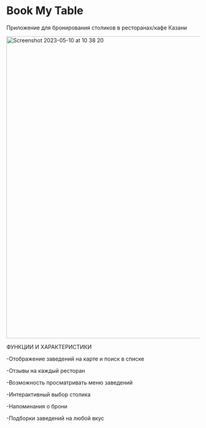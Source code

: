 # Book My Table

Приложение для бронирования столиков в ресторанах/кафе Казани

<img width="788" alt="Screenshot 2023-05-10 at 10 38 20" src="https://github.com/milinia/book-my-table/assets/57720564/a08d6481-f420-4a03-ac39-f6ed38ff0e3a">

ФУНКЦИИ И ХАРАКТЕРИСТИКИ

-Отображение заведений на карте и поиск в списке

-Отзывы на каждый ресторан

-Возможность просматривать меню заведений

-Интерактивный выбор столика

-Напоминания о брони

-Подборки заведений на любой вкус



